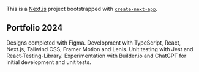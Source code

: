 This is a [Next.js](https://nextjs.org/) project bootstrapped with [`create-next-app`](https://github.com/vercel/next.js/tree/canary/packages/create-next-app).

## Portfolio 2024
Designs completed with Figma. Development with TypeScript, React, Next.js, Tailwind CSS, Framer Motion and Lenis. Unit testing with Jest and React-Testing-Library. Experimentation with Builder.io and ChatGPT for initial development and unit tests.
